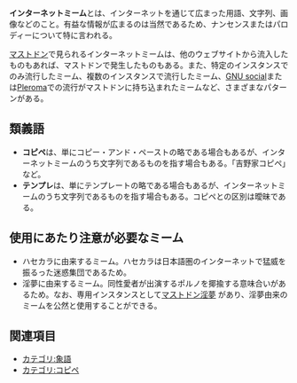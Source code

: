 <div>

**インターネットミーム**とは、インターネットを通じて広まった用語、文字列、画像などのこと。有益な情報が広まるのは当然であるため、ナンセンスまたはパロディーについて特に言われる。

[マストドン](/Mastodon "Mastodon")で見られるインターネットミームは、他のウェブサイトから流入したものもあれば、マストドンで発生したものもある。また、特定のインスタンスでのみ流行したミーム、複数のインスタンスで流行したミーム、[GNU social](/GNU_social "GNU social")または[Pleroma](/Pleroma "Pleroma")での流行がマストドンに持ち込まれたミームなど、さまざまなパターンがある。

## 類義語

-   **コピペ**は、単にコピー・アンド・ペーストの略である場合もあるが、インターネットミームのうち文字列であるものを指す場合もある。「吉野家コピペ」など。
-   **テンプレ**は、単にテンプレートの略である場合もあるが、インターネットミームのうち文字列であるものを指す場合もある。コピペとの区別は曖昧である。

## 使用にあたり注意が必要なミーム

-   ハセカラに由来するミーム。ハセカラは日本語圏のインターネットで猛威を振るった迷惑集団であるため。
-   淫夢に由来するミーム。同性愛者が出演するポルノを揶揄する意味合いがあるため。なお、専用インスタンスとして<a href="https://mstdn.yjsnpi.nu" rel="nofollow">マストドン淫夢</a> があり、淫夢由来のミームを公然と使用することができる。

## 関連項目

-   [カテゴリ:象語](/%E3%82%AB%E3%83%86%E3%82%B4%E3%83%AA:%E8%B1%A1%E8%AA%9E "カテゴリ:象語")
-   [カテゴリ:コピペ](/%E3%82%AB%E3%83%86%E3%82%B4%E3%83%AA:%E3%82%B3%E3%83%94%E3%83%9A "カテゴリ:コピペ")

</div>
